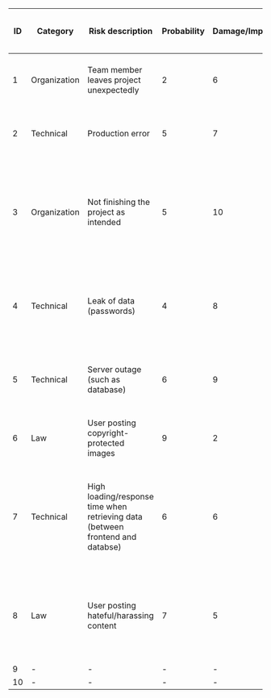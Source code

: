 | ID | Category | Risk description | Probability | Damage/Impact | Risk Score (P x D) | Mitigation strategy | Indicator | Contingency plan | Responsible | Status | Update date |
| - | - | - | - | - | - | - | - | - | - | - | - |
| 1 | Organization | Team member leaves project unexpectedly | 2 | 6 | 12 | Reasons outside our influence | Worsening grades, absence | Split the work up, since we are 5 people; good documentation | Scrum Master | Closed | 11.06.2024 |
| 2 | Technical | Production error | 5 | 7 | 35 | Lots of Testing; Test/feature pipelines; Code Reviews | Customer feedback, Pipeline errors or systematic problems | Prioritizing the search and fix of the production pipeline  | Product Owner | Open | 14.12.2023 |
| 3 | Organization | Not finishing the project as intended | 5 | 10 | 50 | Scrum Events (Refining the backlog, tracking the dates); Modular architekture (focus on main components) | Backlog still full when nearing the deadline | Focus on finishing the main unfinished components, not starting anything new | Scrum Master | Closed | 11.06.2024 |
| 4 | Technical | Leak of data (passwords) | 4 | 8 | 32 | Encrypting serverside data (Hashing and Salting), using as minimal information as possible | Unusual activities, user complaints etcs | Checking the impact of the leak (how much, which information), informing impacted users | Whole team | Open | 14.12.2023 |
| 5 | Technical | Server outage (such as database) | 6 | 9 | 54 | Using multiple instances to switch between them | Slow or no response time, Reloading not possible  | Rebooting the system or switch to other instances while fixing impacted one | Database-Team | Open | 14.12.2023 |
| 6 | Law | User posting copyright-protected images | 9 | 2 | 18 | Moderators or administrators, looking over several sections | User/copyright holder complaints | Removing such posts and enforcing our policy | Whole team | Open | 14.12.2023 |
| 7 | Technical | High loading/response time when retrieving data (between frontend and databse) | 6 | 6 | 36 | Try to find ways to restrict the need to retrieve new data or migrate the backend to new server provider  | Long waiting time | Update the impacted components and reduce response time | Whole team | Open | 11.06.2024 |
| 8 | Law | User posting hateful/harassing content | 7 | 5 | 35 | Appointing community members who are responsible for identifying such posts and their users | Lots of reports or own sightings | Reporting function of posts | Whole Team | Open | 11.06.2024 | 
| 9 | - | - | - | - | - | - | - | - | - | - | - |
| 10 | - | - | - | - | - | - | - | - | - | - | - |


